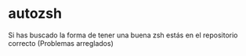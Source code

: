 # autozsh
Si has buscado la forma de tener una buena zsh estás en el repositorio correcto (Problemas arreglados)
